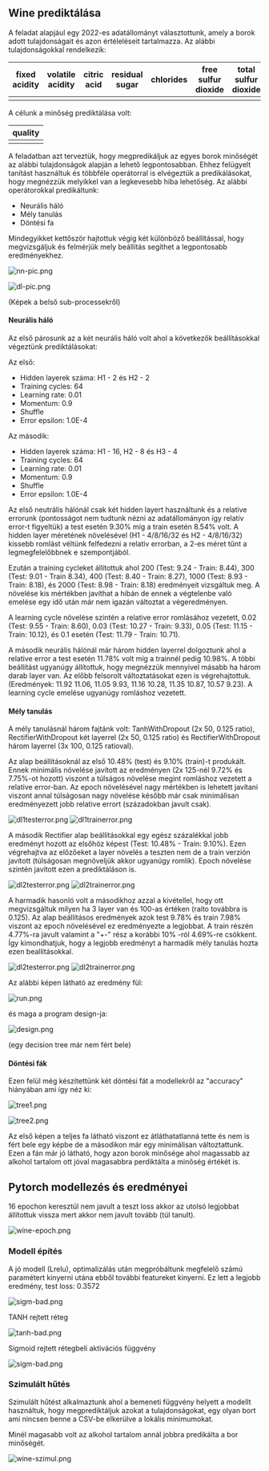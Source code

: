 ## Wine prediktálása

A feladat alapjául egy 2022-es adatállományt választottunk, amely a borok adott tulajdonságait és azon értéleléseit tartalmazza. Az alábbi tulajdonságokkal rendelkezik:

| fixed acidity | volatile acidity | citric acid | residual sugar | chlorides | free sulfur dioxide | total sulfur dioxide | density | pH | sulphates | alcohol |
|---------------|------------------|-------------|----------------|-----------|---------------------|----------------------|---------|----|-----------|---------|
|               |                  |             |                |           |                     |                      |         |    |           |         |

A célunk a minőség prediktálása volt:

| quality |
|---------|
|         |

A feladatban azt terveztük, hogy megpredikáljuk az egyes borok minőségét az alábbi tulajdonságok alapján a lehető legpontosabban. Ehhez felügyelt tanítást használtuk és többféle operátorral is elvégeztük a predikálásokat, hogy megnézzük melyikkel van a legkevesebb hiba lehetőség. Az alábbi operátorokkal predikáltunk:
 - Neurális háló
 - Mély tanulás
 - Döntési fa

Mindegyikket kettőször hajtottuk végig két különböző beállítással, hogy megvizsgáljuk és felmérjük mely beállítás segíthet a legpontosabb eredményekhez.

![nn-pic.png](pictures/nn-pic.png)

![dl-pic.png](pictures/dl-pic.png)

(Képek a belső sub-processekről)

#### Neurális háló 

Az első párosunk az a két neurális háló volt ahol a következők beállításokkal végeztünk prediktálásokat:

Az első:
 - Hidden layerek száma: H1 - 2 és H2 - 2
 - Training cycles: 64
 - Learning rate: 0.01
 - Momentum: 0.9
 - Shuffle
 - Error epsilon: 1.0E-4

 Az második:
 - Hidden layerek száma: H1 - 16, H2 - 8 és H3 - 4
 - Training cycles: 64
 - Learning rate: 0.01
 - Momentum: 0.9
 - Shuffle
 - Error epsilon: 1.0E-4

 Az első neutrális hálónál csak két hidden layert használtunk és a relative errorunk (pontosságot nem tudtunk nézni az adatállományon így relativ error-t figyeltük) a test esetén 9.30% míg a train esetén 8.54% volt. A hidden layer méretének növelésével (H1 - 4/8/16/32 és H2 - 4/8/16/32) kissebb romlást véltünk felfedezni a relativ errorban, a 2-es méret tűnt a legmegfelelőbbnek e szempontjából. 
 
 Ezután a training cycleket állítottuk ahol 200 (Test: 9.24 - Train: 8.44), 300 (Test: 9.01 - Train 8.34), 400 (Test: 8.40 - Train: 8.27), 1000 (Test: 8.93 - Train: 8.18), és 2000 (Test: 8.98 - Train: 8.18) eredményeit vizsgáltuk meg. A növelése kis mértékben javíthat a hibán de ennek a végtelenbe való emelése egy idő után már nem igazán változtat a végeredményen. 

 A learning cycle növelése szintén a relative error romlásához vezetett, 0.02 (Test: 9.55 - Train: 8.60), 0.03 (Test: 10.27 - Train: 9.33), 0.05 (Test: 11.15 - Train: 10.12), és 0.1 esetén (Test: 11.79 - Train: 10.71).

 A második neurális hálónál már három hidden layerrel dolgoztunk ahol a relative error a test esetén 11.78% volt míg a trainnél pedig 10.98%. A többi beállítást ugyanúgy állítottuk, hogy megnézzük mennyivel másabb ha három darab layer van. Az előbb felsorolt változtatásokat ezen is végrehajtottuk. (Eredmények: 11.92 11.06, 11.05 9.93, 11.16 10.28, 11.35 10.87, 10.57 9.23). A learning cycle emelése ugyanúgy romláshoz vezetett.

 #### Mély tanulás

 A mély tanulásnál három fajtánk volt: TanhWithDropout (2x 50, 0.125 ratio), RectifierWithDropout két layerrel (2x 50, 0.125 ratio) és RectifierWithDropout három layerrel (3x 100, 0.125 ratioval). 

 Az alap beállításoknál az első 10.48% (test) és 9.10% (train)-t produkált. Ennek minimális növelése javított az eredményen (2x 125-nél 9.72% és 7.75%-ot hozott) viszont a túlságos növelése megint romláshoz vezetett a relative error-ban. Az epoch növelésével nagy mértékben is lehetett javítani viszont annal túlságosan nagy növelése később már csak minimálisan eredményezett jobb relative errort (századokban javult csak).

 ![dl1testerror.png](pictures/dl1-testerror.png)
 ![dl1trainerror.png](pictures/dl1-trainerror.png)

 A második Rectifier alap beállításokkal egy egész százalékkal jobb eredményt hozott az elsőhöz képest (Test: 10.48% - Train: 9.10%). Ezen végrehajtva az előzőeket a layer növelés a teszten nem de a train verzión javított (túlságosan megnöveljük akkor ugyanúgy romlik). Epoch növelése szintén javított ezen a prediktáláson is.

 ![dl2testerror.png](pictures/dl2-testerror.png)
 ![dl2trainerror.png](pictures/dl2-trainerror.png)

 A harmadik hasonló volt a másodikhoz azzal a kivétellel, hogy ott megvizsgáltuk milyen ha 3 layer van és 100-as értéken (raito továbbra is 0.125). Az alap beállításos eredmények azok test 9.78% és train 7.98% viszont az epoch növelésével ez eredményezte a legjobbat. A train részén 4.77%-ra javult valamint a "+-" rész a korábbi 10% -ról  4.69%-re csökkent. Így kimondhatjuk, hogy a legjobb eredményt a harmadik mély tanulás hozta ezen beallításokkal.

 ![dl2testerror.png](pictures/dl3-testerror.png)
 ![dl2trainerror.png](pictures/dl3-trainerror.png)

 Az alábbi képen látható az eredmény fül:

 ![run.png](pictures/run-result.png)

 és maga a program design-ja:
 
 ![design.png](pictures/design.png)

 (egy decision tree már nem fért bele)

#### Döntési fák

Ezen felül még készítettünk két döntési fát a modellekről az "accuracy" hiányában ami így néz ki:

 ![tree1.png](pictures/decision-tree1.png)

 ![tree2.png](pictures/decision-tree2.png)

 Az első képen a teljes fa látható viszont ez átláthatatlanná tette és nem is fért bele egy képbe de a másodikon már egy minimálisan változtattunk. Ezen a fán már jó látható, hogy azon borok minősége ahol magassabb az alkohol tartalom ott jóval magasabbra perdiktálta a minőség értékét is.

 ## Pytorch modellezés és eredményei

 16 epochon keresztül nem javult a teszt loss akkor az utolsó legjobbat állítottuk vissza mert akkor nem javult tovább (túl tanult).

 ![wine-epoch.png](pictures/wine-epoch.png)

 ### Modell építés

 A jó modell (Lrelu), optimalizálás után megpróbáltunk megfelelő számú paramétert kinyerni utána ebből további featureket kinyerni. Ez lett a legjobb eredmény, test loss: 0.3572
 
 ![sigm-bad.png](pictures/sigm-bad.png)

 TANH rejtett réteg

 ![tanh-bad.png](pictures/tanh-bad.png)

Sigmoid rejtett rétegbeli aktivációs függvény

 ![sigm-bad.png](pictures/sigm-bad.png)

 ### Szimulált hűtés

 Szimulált hűtést alkalmaztunk ahol a bemeneti függvény helyett a modellt használtuk, hogy megprediktáljuk azokat a tulajdonságokat, egy olyan bort ami nincsen benne a CSV-be elkerülve a lokális minimumokat.

 Minél magasabb volt az alkohol tartalom annál jobbra predikálta a bor minőségét.
 
 ![wine-szimul.png](pictures/wine-szimul.png)
